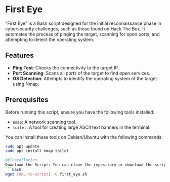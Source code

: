 # First Eye 

"First Eye" is a Bash script designed for the initial reconnaissance phase in cybersecurity challenges, such as those found on Hack The Box. It automates the process of pinging the target, scanning for open ports, and attempting to detect the operating system.

## Features

- **Ping Test**: Checks the connectivity to the target IP.
- **Port Scanning**: Scans all ports of the target to find open services.
- **OS Detection**: Attempts to identify the operating system of the target using Nmap.

## Prerequisites

Before running this script, ensure you have the following tools installed:

- `nmap`: A network scanning tool.
- `toilet`: A tool for creating large ASCII text banners in the terminal.

You can install these tools on Debian/Ubuntu with the following commands:

```bash
sudo apt update
sudo apt install nmap toilet

##Installation
Download the Script: You can clone the repository or download the script directly from the given URL.
```bash
wget [URL-to-script] -O first_eye.sh



